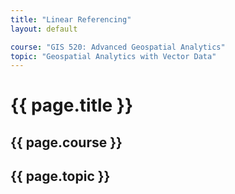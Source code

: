 ```yaml
---
title: "Linear Referencing"
layout: default

course: "GIS 520: Advanced Geospatial Analytics"
topic: "Geospatial Analytics with Vector Data"
---
```


{{ page.title }}
====================

{{ page.course }}
---------------------

{{ page.topic }}
---------------------